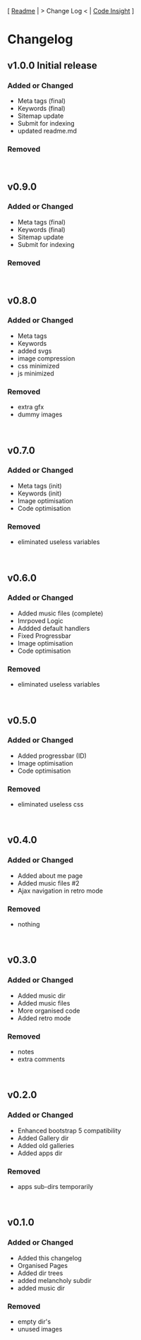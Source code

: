 [ [Readme](README.md) | > Change Log < | [Code Insight](code_insight.md) ]


# Changelog

## v1.0.0 Initial release

### Added or Changed
- Meta tags (final)
- Keywords (final)
- Sitemap update
- Submit for indexing
- updated readme.md

### Removed


<br>


## v0.9.0

### Added or Changed
- Meta tags (final)
- Keywords (final)
- Sitemap update
- Submit for indexing

### Removed


<br>

## v0.8.0

### Added or Changed
- Meta tags 
- Keywords
- added svgs
- image compression
- css minimized
- js minimized

### Removed

- extra gfx
- dummy images

<br>

## v0.7.0

### Added or Changed
- Meta tags (init)
- Keywords (init)
- Image optimisation
- Code optimisation

### Removed

- eliminated useless variables

<br>

## v0.6.0

### Added or Changed
- Added music files (complete)
- Imrpoved Logic
- Addded default handlers
- Fixed Progressbar
- Image optimisation
- Code optimisation

### Removed

- eliminated useless variables

<br>


## v0.5.0

### Added or Changed
- Added progressbar (ID)
- Image optimisation
- Code optimisation

### Removed

- eliminated useless css
<br>

## v0.4.0

### Added or Changed
- Added about me page
- Added music files #2
- Ajax navigation in retro mode
### Removed

- nothing

<br>


## v0.3.0

### Added or Changed
- Added music dir
- Added music files 
- More organised code
- Added retro mode
### Removed

- notes
- extra comments

<br>

## v0.2.0

### Added or Changed
- Enhanced bootstrap 5 compatibility
- Added Gallery dir
- Added old galleries
- Added apps dir
### Removed

- apps sub-dirs temporarily

<br>

## v0.1.0

### Added or Changed
- Added this changelog
- Organised Pages
- Added dir trees
- added melancholy subdir
- added music dir

### Removed

- empty dir's
- unused images